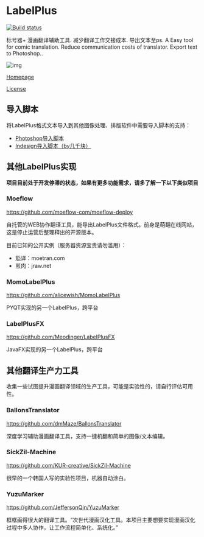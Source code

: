 # LabelPlus

[![Build status](https://ci.appveyor.com/api/projects/status/je7w45o4k90ia411/branch/master?svg=true)](https://ci.appveyor.com/project/sgqy/labelplus/branch/master)

标号器+ 漫画翻译辅助工具. 减少翻译工作交接成本. 导出文本至ps.
A Easy tool for comic translation. Reduce communication costs of translator. Export text to Photoshop..

![img](pic/show.jpg)

[Homepage](http://noodlefighter.com/label_plus)


[License](http://noodlefighter.com/label_plus/license)


## 导入脚本

将LabelPlus格式文本导入到其他图像处理、排版软件中需要导入脚本的支持：   

- [Photoshop导入脚本](https://github.com/LabelPlus/PS-Script)
- [Indesign导入脚本（by几千块）](https://github.com/jqk4388/ID-Script-labelplus)     


## 其他LabelPlus实现

**项目目前处于开发停滞的状态，如果有更多功能需求，请多了解一下以下类似项目**

### Moeflow

https://github.com/moeflow-com/moeflow-deploy

自托管的WEB协作翻译工具，能导出LabelPlus文件格式。前身是萌翻在线网站，这是停止运营后整理释出的开源版本。

目前已知的公开实例（服务器资源宝贵请勿滥用）：

- 尨译：moetran.com
- 煎肉：jraw.net


### MomoLabelPlus

https://github.com/alicewish/MomoLabelPlus

PYQT实现的另一个LabelPlus，跨平台


### LabelPlusFX

https://github.com/Meodinger/LabelPlusFX

JavaFX实现的另一个LabelPlus，跨平台


## 其他翻译生产力工具

收集一些试图提升漫画翻译领域的生产工具，可能是实验性的，请自行评估可用性。

### BallonsTranslator

https://github.com/dmMaze/BallonsTranslator

深度学习辅助漫画翻译工具，支持一键机翻和简单的图像/文本编辑。

### SickZil-Machine

https://github.com/KUR-creative/SickZil-Machine

很早的一个韩国人写的实验性项目，机器自动涂白。



### YuzuMarker

https://github.com/JeffersonQin/YuzuMarker

框框画得很大的翻译工具。“次世代漫画汉化工具。本项目主要想要实现漫画汉化过程中多人协作，让工作流程简单化、系统化。”





